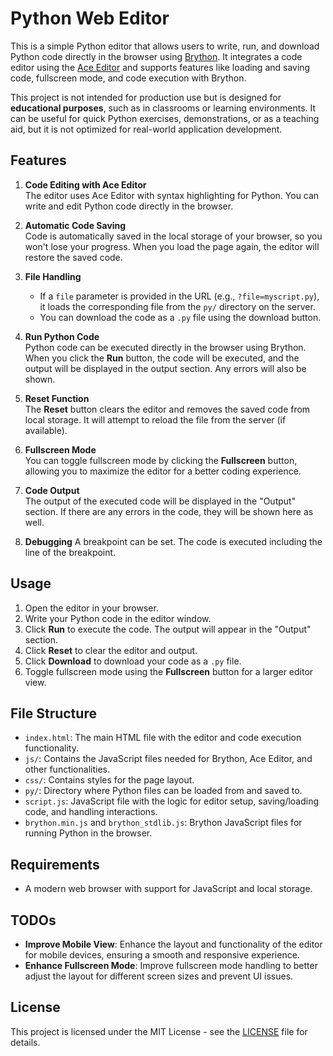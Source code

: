 # Python Web Editor

This is a simple Python editor that allows users to write, run, and download Python code directly in the browser using [Brython](https://brython.info/). It integrates a code editor using the [Ace Editor](https://ace.c9.io/) and supports features like loading and saving code, fullscreen mode, and code execution with Brython.

This project is not intended for production use but is designed for **educational purposes**, such as in classrooms or learning environments. It can be useful for quick Python exercises, demonstrations, or as a teaching aid, but it is not optimized for real-world application development.

## Features

1. **Code Editing with Ace Editor**  
   The editor uses Ace Editor with syntax highlighting for Python. You can write and edit Python code directly in the browser.

2. **Automatic Code Saving**  
   Code is automatically saved in the local storage of your browser, so you won't lose your progress. When you load the page again, the editor will restore the saved code.

3. **File Handling**  
   - If a `file` parameter is provided in the URL (e.g., `?file=myscript.py`), it loads the corresponding file from the `py/` directory on the server.
   - You can download the code as a `.py` file using the download button.

4. **Run Python Code**  
   Python code can be executed directly in the browser using Brython. When you click the **Run** button, the code will be executed, and the output will be displayed in the output section. Any errors will also be shown.

5. **Reset Function**  
   The **Reset** button clears the editor and removes the saved code from local storage. It will attempt to reload the file from the server (if available).

6. **Fullscreen Mode**  
   You can toggle fullscreen mode by clicking the **Fullscreen** button, allowing you to maximize the editor for a better coding experience.

7. **Code Output**  
   The output of the executed code will be displayed in the "Output" section. If there are any errors in the code, they will be shown here as well.

8. **Debugging**
   A breakpoint can be set. The code is executed including the line of the breakpoint.

## Usage

1. Open the editor in your browser.
2. Write your Python code in the editor window.
3. Click **Run** to execute the code. The output will appear in the "Output" section.
4. Click **Reset** to clear the editor and output.
5. Click **Download** to download your code as a `.py` file.
6. Toggle fullscreen mode using the **Fullscreen** button for a larger editor view.

## File Structure

- `index.html`: The main HTML file with the editor and code execution functionality.
- `js/`: Contains the JavaScript files needed for Brython, Ace Editor, and other functionalities.
- `css/`: Contains styles for the page layout.
- `py/`: Directory where Python files can be loaded from and saved to.
- `script.js`: JavaScript file with the logic for editor setup, saving/loading code, and handling interactions.
- `brython.min.js` and `brython_stdlib.js`: Brython JavaScript files for running Python in the browser.

## Requirements

- A modern web browser with support for JavaScript and local storage.

## TODOs

- **Improve Mobile View**: Enhance the layout and functionality of the editor for mobile devices, ensuring a smooth and responsive experience.
- **Enhance Fullscreen Mode**: Improve fullscreen mode handling to better adjust the layout for different screen sizes and prevent UI issues.

## License

This project is licensed under the MIT License - see the [LICENSE](LICENSE) file for details.
